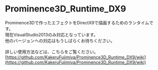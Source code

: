 # Prominence3D_Runtime_DX9
Prominence3Dで作ったエフェクトをDirectX9で描画するためのランタイムです。<br>
現在VisualStudio2013のみ対応となっています。<br>
他のバージョンへの対応はもうしばらくお待ちください。<br>
<br>
詳しい使用方法などは、こちらをご覧ください。<br>
[https://github.com/KakeruFujimiya/Prominence3D_Runtime_DX9/wiki](https://github.com/KakeruFujimiya/Prominence3D_Runtime_DX9/wiki)
